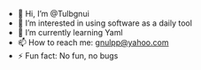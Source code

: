 - 👋 Hi, I’m @Tulbgnui
- 👀 I’m interested in using software as a daily tool
- 🌱 I’m currently learning Yaml
- 📫 How to reach me: gnulpp@yahoo.com
- ⚡ Fun fact: No fun, no bugs
